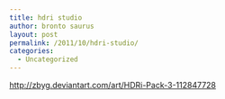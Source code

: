 ```yaml
---
title: hdri studio
author: bronto saurus
layout: post
permalink: /2011/10/hdri-studio/
categories:
  - Uncategorized
---
```

<http://zbyg.deviantart.com/art/HDRi-Pack-3-112847728>